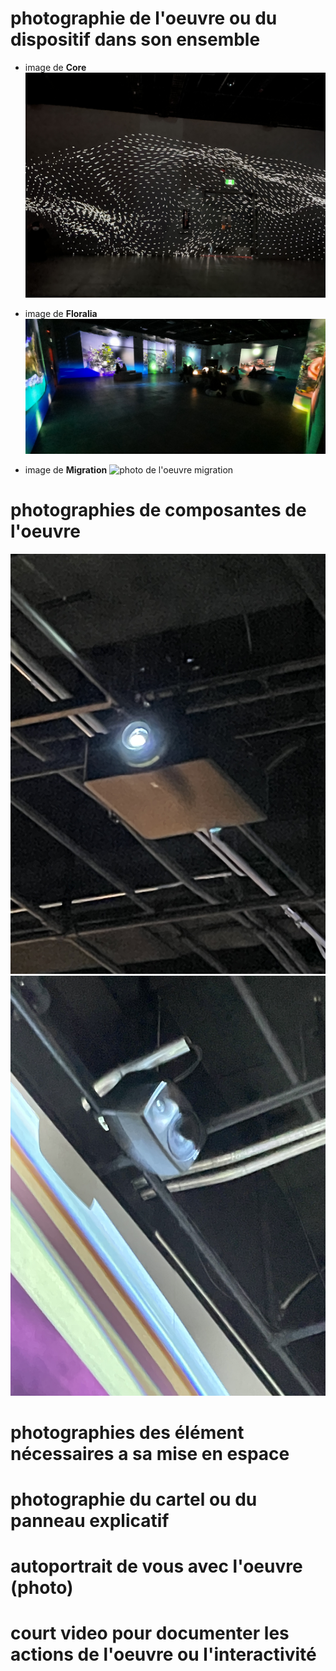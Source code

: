 # photographie de l'oeuvre ou du dispositif dans son ensemble
- image de **Core**
![photo de l'oeuvre core](image_portail_core_.JPG)

- image de **Floralia**
![photo de l'oeuvre floralia](image_portail_floralia.JPG)

- image de **Migration**
![photo de l'oeuvre migration](image_portail_migration.jpeg)
# photographies de composantes de l'oeuvre
 ![photo de projecteur](image_portail_composante_projecteur.JPG)
 ![photo de haut-parleur](image_portail_composantes_haut_parleur.JPG)
# photographies des élément nécessaires a sa mise en espace

# photographie du cartel ou du panneau explicatif

# autoportrait de vous avec l'oeuvre (photo)

# court video pour documenter les actions de l'oeuvre ou l'interactivité

